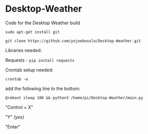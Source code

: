 # Desktop-Weather
Code for the Desktop Weather build

```sudo apt-get install git```

```git clone https://github.com/yojoebosolo/Desktop-Weather.git```


Libraries needed:

Requests - ```pip install requests```


Crontab setup needed:

```crontab -e```

add the following line to the bottom: 

``` @reboot sleep 100 && python3 /home/pi/Desktop-Weather/main.py ```

"Control + X"

"Y" _(yes)_

"Enter"
